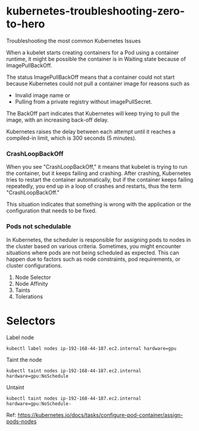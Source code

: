 # kubernetes-troubleshooting-zero-to-hero
Troubleshooting the most common Kubernetes Issues


When a kubelet starts creating containers for a Pod using a container runtime, it might be possible the container is in Waiting state because of ImagePullBackOff.

The status ImagePullBackOff means that a container could not start because Kubernetes could not pull a container image for reasons such as 

- Invalid image name or 
- Pulling from a private registry without imagePullSecret. 

The BackOff part indicates that Kubernetes will keep trying to pull the image, with an increasing back-off delay.

Kubernetes raises the delay between each attempt until it reaches a compiled-in limit, which is 300 seconds (5 minutes).


### CrashLoopBackOff

When you see "CrashLoopBackOff," it means that kubelet is trying to run the container, but it keeps failing and crashing. After crashing, Kubernetes tries to restart the container automatically, but if the container keeps failing repeatedly, you end up in a loop of crashes and restarts, thus the term "CrashLoopBackOff." 

This situation indicates that something is wrong with the application or the configuration that needs to be fixed.


### Pods not schedulable

In Kubernetes, the scheduler is responsible for assigning pods to nodes in the cluster based on various criteria. Sometimes, you might encounter situations where pods are not being scheduled as expected. This can happen due to factors such as node constraints, pod requirements, or cluster configurations.

1. Node Selector
2. Node Affinity
3. Taints
4. Tolerations



# Selectors

Label node

```
kubectl label nodes ip-192-168-44-187.ec2.internal hardware=gpu
```

Taint the node

```
kubectl taint nodes ip-192-168-44-187.ec2.internal hardware=gpu:NoSchedule
```

Untaint
```
kubectl taint nodes ip-192-168-44-187.ec2.internal hardware=gpu:NoSchedule-
```


Ref: https://kubernetes.io/docs/tasks/configure-pod-container/assign-pods-nodes
